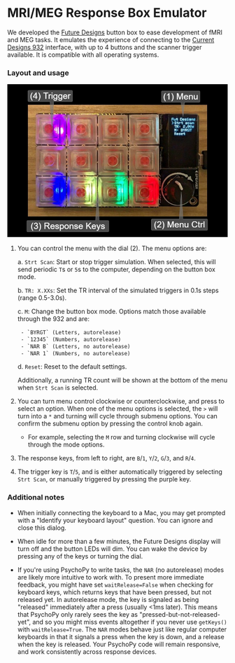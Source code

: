# MRI/MEG Response Box Emulator

We developed the [Future Designs](https://github.com/BrainWorks/future-designs) button box to ease development of fMRI and MEG tasks. It emulates the experience of connecting to the [Current Designs 932](https://www.curdes.com/fiu-932b.html) interface, with up to 4 buttons and the scanner trigger available. It is compatible with all operating systems.

### Layout and usage

![Future Designs layout](media/932_annotely_image.jpeg)

1. You can control the menu with the dial (2). The menu options are:

    a. `Strt Scan`: Start or stop trigger simulation. When selected, this will send periodic `T`s or `5`s to the computer, depending on the button box mode.

    b. `TR: X.XXs`: Set the TR interval of the simulated triggers in 0.1s steps (range 0.5-3.0s).

    c. `M`: Change the button box mode. Options match those available through the 932 and are:

        - `BYRGT` (Letters, autorelease)
        - `12345` (Numbers, autorelease)
        - `NAR B` (Letters, no autorelease)
        - `NAR 1` (Numbers, no autorelease)
    
    d. `Reset`: Reset to the default settings.
    
    Additionally, a running TR count will be shown at the bottom of the menu when `Strt Scan` is selected.

2. You can turn menu control clockwise or counterclockwise, and press to select an option. When one of the menu options is selected, the `>` will turn into a `*` and turning will cycle through submenu options. You can confirm the submenu option by pressing the control knob again.

    - For example, selecting the `M` row and turning clockwise will cycle through the mode options.

3. The response keys, from left to right, are `B`/`1`, `Y`/`2`, `G`/`3`, and `R`/`4`.

4. The trigger key is `T`/`5`, and is either automatically triggered by selecting `Strt Scan`, or manually triggered by pressing the purple key.

### Additional notes

 - When initially connecting the keyboard to a Mac, you may get prompted with a "Identify your keyboard layout" question. You can ignore and close this dialog.

 - When idle for more than a few minutes, the Future Designs display will turn off and the button LEDs will dim. You can wake the device by pressing any of the keys or turning the dial.

 - If you're using PsychoPy to write tasks, the `NAR` (no autorelease) modes are likely more intuitive to work with. To present more immediate feedback, you might have set `waitRelease=False` when checking for keyboard keys, which returns keys that have been pressed, but not released yet. In autorelease mode, the key is signaled as being "released" immediately after a press (usually <1ms later). This means that PsychoPy only rarely sees the key as "pressed-but-not-released-yet", and so you might miss events altogether if you never use `getKeys()` with `waitRelease=True`. The `NAR` modes behave just like regular computer keyboards in that it signals a press when the key is down, and a release when the key is released. Your PsychoPy code will remain responsive, and work consistently across response devices.
